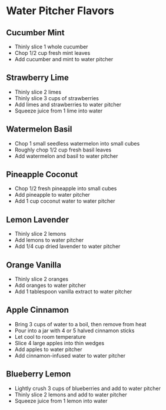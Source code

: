 # Water Pitcher Flavors

## Cucumber Mint

* Thinly slice 1 whole cucumber
* Chop 1/2 cup fresh mint leaves
* Add cucumber and mint to water pitcher

## Strawberry Lime

* Thinly slice 2 limes
* Thinly slice 3 cups of strawberries
* Add limes and strawberries to water pitcher
* Squeeze juice from 1 lime into water

## Watermelon Basil

* Chop 1 small seedless watermelon into small cubes
* Roughly chop 1/2 cup fresh basil leaves
* Add watermelon and basil to water pitcher

## Pineapple Coconut

* Chop 1/2 fresh pineapple into small cubes
* Add pineapple to water pitcher
* Add 1 cup coconut water to water pitcher

## Lemon Lavender

* Thinly slice 2 lemons
* Add lemons to water pitcher
* Add 1/4 cup dried lavender to water pitcher

## Orange Vanilla

* Thinly slice 2 oranges
* Add oranges to water pitcher
* Add 1 tablespoon vanilla extract to water pitcher

## Apple Cinnamon

* Bring 3 cups of water to a boil, then remove from heat
* Pour into a jar with 4 or 5 halved cinnamon sticks
* Let cool to room temperature
* Slice 4 large apples into thin wedges
* Add apples to water pitcher
* Add cinnamon-infused water to water pitcher

## Blueberry Lemon

* Lightly crush 3 cups of blueberries and add to water pitcher
* Thinly slice 2 lemons and add to water pitcher
* Squeeze juice from 1 lemon into water
